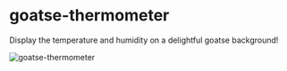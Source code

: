 # goatse-thermometer

Display the temperature and humidity on a delightful goatse background!

![goatse-thermometer](etc/thermometer.png)
